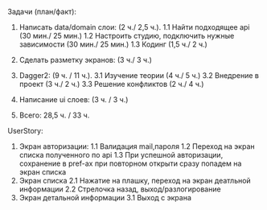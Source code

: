 Задачи (план/факт):
1. Написать data/domain слои:                          (2 ч./ 2,5 ч.).
   1.1 Найти подходящее api                            (30 мин./ 25 мин.)
   1.2 Настроить студию, подключить нужные зависимости (30 мин./ 25 мин.)
   1.3 Кодинг                                          (1,5 ч./ 2 ч.)
2. Сделать разметку экранов:                           (3 ч./ 3 ч.)
3. Dagger2:                                            (9 ч. / 11 ч.).
   3.1 Изучение теории                                 (4 ч./ 5 ч.)
   3.2 Внедрение в проект                              (3 ч./ 2 ч.)
   3.3 Решение конфликтов                              (2 ч./ 4 ч.)
4. Написание ui слоев:                                 (3 ч. / 3 ч.)

5. Всего: 28,5 ч. / 33 ч.


UserStory:
1. Экран авторизации:
   1.1 Валидация mail,пароля
   1.2 Переход на экран списка полученного по api
   1.3 При успешной авторизации, сохранение в pref-ах при повторном открыти сразу попадем на экран списка
2. Экран списка
   2.1 Нажатие на плашку, переход на экран деатльной информации
   2.2 Стрелочка назад, выход/разлогирование
3. Экран детальной информации
   3.1 Выход с экрана